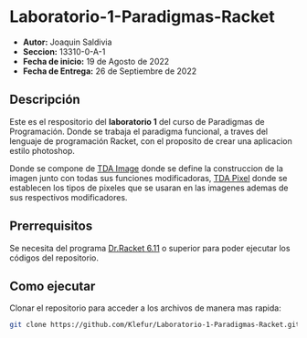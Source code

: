 # Laboratorio-1-Paradigmas-Racket
* **Autor:** Joaquin Saldivia
* **Seccion:** 13310-0-A-1
* **Fecha de inicio:** 19 de Agosto de 2022
* **Fecha de Entrega:** 26 de Septiembre de 2022

## Descripción
Este es el respositorio del **laboratorio 1** del curso de Paradigmas de Programación. Donde se trabaja el paradigma funcional, a traves del lenguaje de programación Racket, con el proposito de crear una aplicacion estilo photoshop.

Donde se compone de [TDA Image](https://github.com/Klefur/Laboratorio-1-Paradigmas-Racket/blob/main/TDAimage.rkt) donde se define la construccion de la imagen junto con todas sus funciones modificadoras, [TDA Pixel](https://github.com/Klefur/Laboratorio-1-Paradigmas-Racket/blob/main/TDAPixel.rkt) donde se establecen los tipos de pixeles que se usaran en las imagenes ademas de sus respectivos modificadores.

## Prerrequisitos
Se necesita del programa [Dr.Racket 6.11](https://download.racket-lang.org) o superior para poder ejecutar los códigos del repositorio.

## Como ejecutar
Clonar el repositorio para acceder a los archivos de manera mas rapida:
```sh 
git clone https://github.com/Klefur/Laboratorio-1-Paradigmas-Racket.git
```
